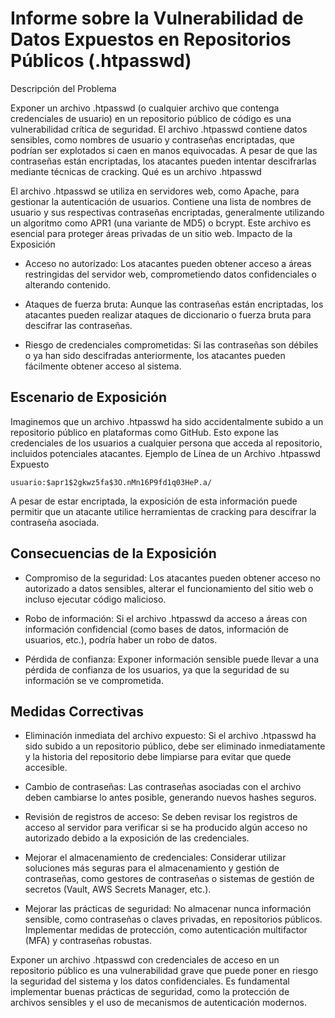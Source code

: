 # Informe sobre la Vulnerabilidad de Datos Expuestos en Repositorios Públicos (.htpasswd)

Descripción del Problema

Exponer un archivo .htpasswd (o cualquier archivo que contenga credenciales de usuario) en un repositorio público de código es una vulnerabilidad crítica de seguridad. El archivo .htpasswd contiene datos sensibles, como nombres de usuario y contraseñas encriptadas, que podrían ser explotados si caen en manos equivocadas. A pesar de que las contraseñas están encriptadas, los atacantes pueden intentar descifrarlas mediante técnicas de cracking.
Qué es un archivo .htpasswd

El archivo .htpasswd se utiliza en servidores web, como Apache, para gestionar la autenticación de usuarios. Contiene una lista de nombres de usuario y sus respectivas contraseñas encriptadas, generalmente utilizando un algoritmo como APR1 (una variante de MD5) o bcrypt. Este archivo es esencial para proteger áreas privadas de un sitio web.
Impacto de la Exposición

- Acceso no autorizado: Los atacantes pueden obtener acceso a áreas restringidas del servidor web, comprometiendo datos confidenciales o alterando contenido.

- Ataques de fuerza bruta: Aunque las contraseñas están encriptadas, los atacantes pueden realizar ataques de diccionario o fuerza bruta para descifrar las contraseñas.

- Riesgo de credenciales comprometidas: Si las contraseñas son débiles o ya han sido descifradas anteriormente, los atacantes pueden fácilmente obtener acceso al sistema.

## Escenario de Exposición

Imaginemos que un archivo .htpasswd ha sido accidentalmente subido a un repositorio público en plataformas como GitHub. Esto expone las credenciales de los usuarios a cualquier persona que acceda al repositorio, incluidos potenciales atacantes.
Ejemplo de Línea de un Archivo .htpasswd Expuesto

`usuario:$apr1$2gkwz5fa$3O.nMn16P9fd1q03HeP.a/`

A pesar de estar encriptada, la exposición de esta información puede permitir que un atacante utilice herramientas de cracking para descifrar la contraseña asociada.

## Consecuencias de la Exposición

- Compromiso de la seguridad: Los atacantes pueden obtener acceso no autorizado a datos sensibles, alterar el funcionamiento del sitio web o incluso ejecutar código malicioso.

- Robo de información: Si el archivo .htpasswd da acceso a áreas con información confidencial (como bases de datos, información de usuarios, etc.), podría haber un robo de datos.

- Pérdida de confianza: Exponer información sensible puede llevar a una pérdida de confianza de los usuarios, ya que la seguridad de su información se ve comprometida.

## Medidas Correctivas

- Eliminación inmediata del archivo expuesto: Si el archivo .htpasswd ha sido subido a un repositorio público, debe ser eliminado inmediatamente y la historia del repositorio debe limpiarse para evitar que quede accesible.

- Cambio de contraseñas: Las contraseñas asociadas con el archivo deben cambiarse lo antes posible, generando nuevos hashes seguros.

- Revisión de registros de acceso: Se deben revisar los registros de acceso al servidor para verificar si se ha producido algún acceso no autorizado debido a la exposición de las credenciales.

- Mejorar el almacenamiento de credenciales: Considerar utilizar soluciones más seguras para el almacenamiento y gestión de contraseñas, como gestores de contraseñas o sistemas de gestión de secretos (Vault, AWS Secrets Manager, etc.).

- Mejorar las prácticas de seguridad: No almacenar nunca información sensible, como contraseñas o claves privadas, en repositorios públicos. Implementar medidas de protección, como autenticación multifactor (MFA) y contraseñas robustas.

Exponer un archivo .htpasswd con credenciales de acceso en un repositorio público es una vulnerabilidad grave que puede poner en riesgo la seguridad del sistema y los datos confidenciales. Es fundamental implementar buenas prácticas de seguridad, como la protección de archivos sensibles y el uso de mecanismos de autenticación modernos.
